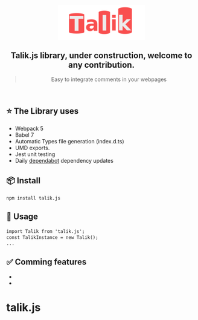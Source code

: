  <div align="center">
 <img align="center" width="230" src="./logo.svg" />
  <h2>Talik.js library, under construction,  welcome to any contribution. </h2>
  <blockquote>Easy to integrate comments in your webpages</blockquote>
  


</div>


<br/>

## ⭐️ The Library uses

- Webpack 5
- Babel 7
- Automatic Types file generation (index.d.ts)
- UMD exports.
- Jest unit testing
- Daily [dependabot](https://dependabot.com) dependency updates

## 📦 Install

```
npm install talik.js
```

## 🚀 Usage
 

```
import Talik from 'talik.js';
const TalikInstance = new Talik();
...
```




## ✅ Comming features

 - 
 -

# talik.js
